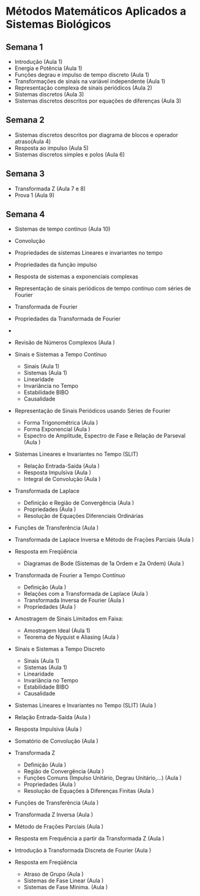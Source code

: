 # Métodos Matemáticos Aplicados a Sistemas Biológicos 

## Semana 1
- Introdução (Aula 1)
- Energia e Potência (Aula 1)
- Funções degrau e impulso de tempo discreto (Aula 1)
- Transformações de sinais na variável independente (Aula 1)
- Representação complexa de sinais periódicos (Aula 2)
- Sistemas discretos (Aula 3)
- Sistemas discretos descritos por equações de diferenças (Aula 3)

## Semana 2

- Sistemas discretos descritos por diagrama de blocos e operador atraso(Aula 4)
- Resposta ao impulso (Aula 5)
- Sistemas discretos simples e polos (Aula 6)

## Semana 3
- Transformada Z (Aula 7 e 8)
- Prova 1 (Aula 9)



## Semana 4
- Sistemas de tempo contínuo (Aula 10)
- Convolução
- Propriedades de sistemas Lineares e invariantes no tempo
- Propriedades da função impulso
- Resposta de sistemas a exponenciais complexas
- Representação de sinais periódicos de tempo contínuo com séries de Fourier
- Transformada de Fourier
- Propriedades da Transformada de Fourier
- 

- Revisão de Números Complexos (Aula )
- Sinais e Sistemas a Tempo Contínuo 
    + Sinais (Aula 1)
    + Sistemas (Aula 1)
    + Linearidade
    + Invariância no Tempo
    + Estabilidade BIBO 
    + Causalidade 
- Representação de Sinais Periódicos usando Séries de Fourier
    + Forma Trigonométrica (Aula )
    + Forma Exponencial (Aula )
    + Espectro de Amplitude, Espectro de Fase e Relação de Parseval (Aula )
- Sistemas Lineares e Invariantes no Tempo (SLIT)
    + Relação Entrada-Saída (Aula )
    + Resposta Impulsiva (Aula )
    + Integral de Convolução (Aula )
- Transformada de Laplace
    + Definição e Região de Convergência (Aula )
    + Propriedades (Aula )
    - Resolução de Equações Diferenciais Ordinárias
- Funções de Transferência (Aula )
- Transformada de Laplace Inversa e Método de Frações Parciais (Aula )
- Resposta em Freqüência
    + Diagramas de Bode (Sistemas de 1a Ordem e 2a Ordem) (Aula )
- Transformada de Fourier a Tempo Contínuo 
    + Definição (Aula )
    + Relações com a Transformada de Laplace (Aula )
    + Transformada Inversa de Fourier (Aula )
    + Propriedades (Aula )
- Amostragem de Sinais Limitados em Faixa:
    + Amostragem Ideal (Aula 1)
    + Teorema de Nyquist e Aliasing (Aula )
- Sinais e Sistemas a Tempo Discreto
    + Sinais (Aula 1)
    + Sistemas (Aula 1)
    + Linearidade
    + Invariância no Tempo
    + Estabilidade BIBO
    + Causalidade
- Sistemas Lineares e Invariantes no Tempo (SLIT) (Aula )
- Relação Entrada-Saída (Aula )
- Resposta Impulsiva (Aula )
- Somatório de Convolução (Aula )
- Transformada Z
    + Definição (Aula )
    + Região de Convergência (Aula )
    + Funções Comuns (Impulso Unitário, Degrau Unitário,...) (Aula )
    + Propriedades (Aula )
    + Resolução de Equações à Diferenças Finitas (Aula )
- Funções de Transferência (Aula )
- Transformada Z Inversa (Aula )
- Método de Frações Parciais (Aula )
- Resposta em Frequência a partir da Transformada Z (Aula )
- Introdução à Transformada Discreta de Fourier (Aula )
- Resposta em Freqüência
    + Atraso de Grupo (Aula )
    + Sistemas de Fase Linear (Aula )
    + Sistemas de Fase Mínima. (Aula )
